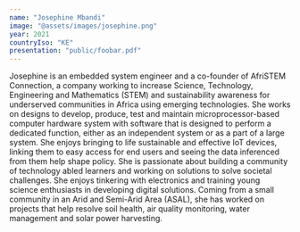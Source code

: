 ```yaml
---
name: "Josephine Mbandi"
image: "@assets/images/josephine.png"
year: 2021
countryIso: "KE"
presentation: "public/foobar.pdf"
---
```


Josephine is an embedded system engineer and a co-founder of AfriSTEM Connection, a company working to increase Science, Technology, Engineering and Mathematics (STEM) and sustainability awareness for underserved communities in Africa using emerging technologies. She works on designs to develop, produce, test and maintain microprocessor-based computer hardware system with software that is designed to perform a dedicated function, either as an independent system or as a part of a large system. She enjoys bringing to life sustainable and effective IoT devices, linking them to easy access for end users and seeing the data inferenced from them help shape policy. She is passionate about building a community of technology abled learners and working on solutions to solve societal challenges. She enjoys tinkering with electronics and training young science enthusiasts in developing digital solutions. Coming from a small community in an Arid and Semi-Arid Area (ASAL), she has worked on projects that help resolve soil health, air quality monitoring, water management and solar power harvesting.
